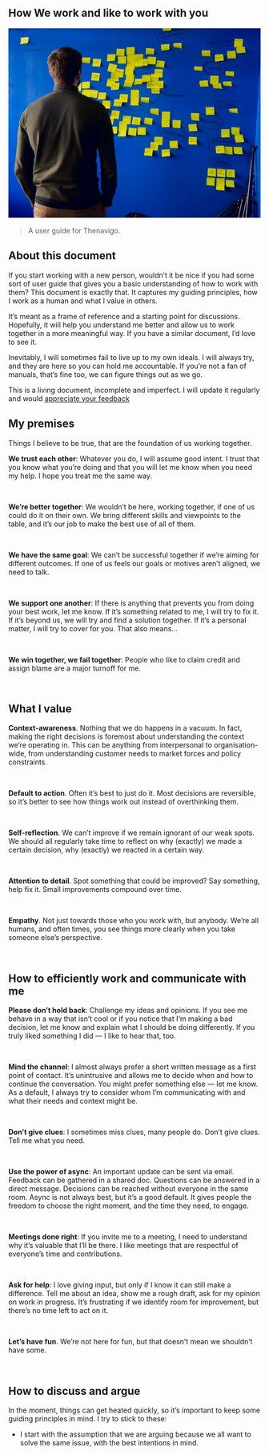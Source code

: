 ## How We work and like to work with you


![Preview](https://github.com/Thenavigo/How_we_work_and_like_to_work_with_you/blob/main/save.jpg/)


> A user guide for Thenavigo.

## About this document

If you start working with a new person, wouldn’t it be nice if you had some sort of user guide that gives you a basic understanding of how to work with them? This document is exactly that. It captures my guiding principles, how I work as a human and what I value in others.


It’s meant as a frame of reference and a starting point for discussions. Hopefully, it will help you understand me better and allow us to work together in a more meaningful way. If you have a similar document, I’d love to see it.

Inevitably, I will sometimes fail to live up to my own ideals. I will always try, and they are here so you can hold me accountable. If you’re not a fan of manuals, that’s fine too, we can figure things out as we go.

This is a living document, incomplete and imperfect. I will update it regularly and would [appreciate your feedback](https://github.com/Thenavigo/Feedback)


## My premises

Things I believe to be true, that are the foundation of us working together.

<b>We trust each other</b>: Whatever you do, I will assume good intent. I trust that you know what you’re doing and that you will let me know when you need my help. I hope you treat me the same way.

<br />

<b>We’re better together</b>: We wouldn’t be here, working together, if one of us could do it on their own. We bring different skills and viewpoints to the table, and it’s our job to make the best use of all of them.


<br />

<b>We have the same goal</b>: We can’t be successful together if we’re aiming for different outcomes. If one of us feels our goals or motives aren’t aligned, we need to talk.

<br />

<b>We support one another</b>: If there is anything that prevents you from doing your best work, let me know. If it’s something related to me, I will try to fix it. If it’s beyond us, we will try and find a solution together. If it’s a personal matter, I will try to cover for you. That also means…

<br />

<b>We win together, we fail together</b>: People who like to claim credit and assign blame are a major turnoff for me.

<br />

## What I value

<b>Context-awareness</b>. Nothing that we do happens in a vacuum. In fact, making the right decisions is foremost about understanding the context we’re operating in. This can be anything from interpersonal to organisation-wide, from understanding customer needs to market forces and policy constraints.

<br />

<b>Default to action</b>. Often it’s best to just do it. Most decisions are reversible, so it’s better to see how things work out instead of overthinking them.

<br />

<b>Self-reflection</b>. We can’t improve if we remain ignorant of our weak spots. We should all regularly take time to reflect on why (exactly) we made a certain decision, why (exactly) we reacted in a certain way.

<br />

<b>Attention to detail</b>. Spot something that could be improved? Say something, help fix it. Small improvements compound over time.

<br />

<b>Empathy</b>. Not just towards those who you work with, but anybody. We’re all humans, and often times, you see things more clearly when you take someone else’s perspective.

<br />

## How to efficiently work and communicate with me

<b>Please don’t hold back</b>: Challenge my ideas and opinions. If you see me behave in a way that isn’t cool or if you notice that I‘m making a bad decision, let me know and explain what I should be doing differently. If you truly liked something I did — I like to hear that, too.

<br />

<b>Mind the channel</b>: I almost always prefer a short written message as a first point of contact. It’s unintrusive and allows me to decide when and how to continue the conversation. You might prefer something else — let me know. As a default, I always try to consider whom I’m communicating with and what their needs and context might be.

<br />

<b>Don’t give clues</b>: I sometimes miss clues, many people do. Don’t give clues. Tell me what you need.

<br />

<b>Use the power of async</b>: An important update can be sent via email. Feedback can be gathered in a shared doc. Questions can be answered in a direct message. Decisions can be reached without everyone in the same room. Async is not always best, but it’s a good default. It gives people the freedom to choose the right moment, and the time they need, to engage.

<br />

<b>Meetings done right</b>: If you invite me to a meeting, I need to understand why it’s valuable that I’ll be there. I like meetings that are respectful of everyone’s time and contributions.

<br />

<b>Ask for help</b>: I love giving input, but only if I know it can still make a difference. Tell me about an idea, show me a rough draft, ask for my opinion on work in progress. It’s frustrating if we identify room for improvement, but there’s no time left to act on it.

<br />

<b>Let’s have fun</b>. We’re not here for fun, but that doesn’t mean we shouldn’t have some.

<br />

## How to discuss and argue

In the moment, things can get heated quickly, so it’s important to keep some guiding principles in mind. I try to stick to these:

- I start with the assumption that we are arguing because we all want to solve the same issue, with the best intentions in mind. 
